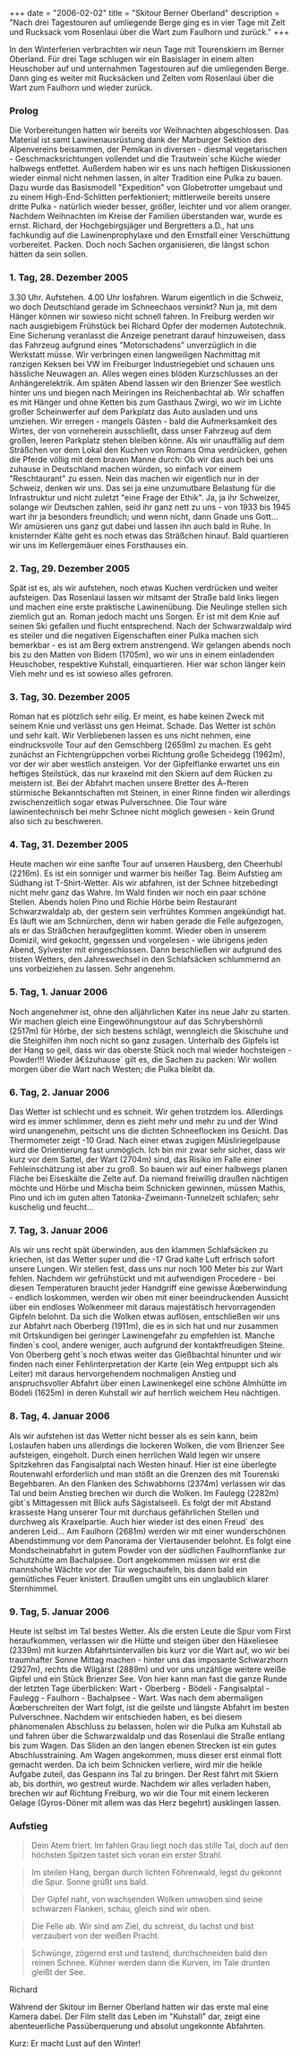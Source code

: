 +++
date = "2006-02-02"
title = "Skitour Berner Oberland"
description = "Nach drei Tagestouren auf umliegende Berge ging es in vier Tage mit Zelt und Rucksack vom Rosenlaui über die Wart zum Faulhorn und zurück."
+++

In den Winterferien verbrachten wir neun Tage mit Tourenskiern im Berner Oberland. Für drei Tage schlugen wir ein Basislager in einem alten Heuschober auf und unternahmen Tagestouren auf die umliegenden Berge. Dann ging es weiter mit Rucksäcken und Zelten vom Rosenlaui über die Wart zum Faulhorn und wieder zurück.

### Prolog

Die Vorbereitungen hatten wir bereits vor Weihnachten abgeschlossen. Das Material ist samt Lawinenausrüstung dank der Marburger Sektion des Alpenvereins beisammen, der Pemikan in diversen - diesmal vegetarischen - Geschmacksrichtungen vollendet und die Trautwein´sche Küche wieder halbwegs entfettet. Außerdem haben wir es uns nach heftigen Diskussionen wieder einmal nicht nehmen lassen, in alter Tradition eine Pulka zu bauen. Dazu wurde das Basismodell "Expedition" von Globetrotter umgebaut und zu einem High-End-Schlitten perfektioniert; mittlerweile bereits unsere dritte Pulka - natürlich wieder besser, größer, leichter und vor allem oranger. Nachdem Weihnachten im Kreise der Familien überstanden war, wurde es ernst. Richard, der Hochgebirgsjäger und Bergretters a.D., hat uns fachkundig auf die Lawinenprophylaxe und den Ernstfall einer Verschüttung vorbereitet. Packen. Doch noch Sachen organisieren, die längst schon hätten da sein sollen.

### 1. Tag, 28. Dezember 2005

3.30 Uhr. Aufstehen. 4.00 Uhr losfahren. Warum eigentlich in die Schweiz, wo doch Deutschland gerade im Schneechaos versinkt? Nun ja, mit dem Hänger können wir sowieso nicht schnell fahren. In Freiburg werden wir nach ausgiebigem Frühstück bei Richard Opfer der modernen Autotechnik. Eine Sicherung veranlasst die Anzeige penetrant darauf hinzuweisen, dass das Fahrzeug aufgrund eines "Motorschadens" unverzüglich in die Werkstatt müsse. Wir verbringen einen langweiligen Nachmittag mit ranzigen Keksen bei VW im Freiburger Industriegebiet und schauen uns hässliche Neuwagen an. Alles wegen eines blöden Kurzschlusses an der Anhängerelektrik. Am späten Abend lassen wir den Brienzer See westlich hinter uns und biegen nach Meiringen ins Reichenbachtal ab. Wir schaffen es mit Hänger und ohne Ketten bis zum Gasthaus Zwirgi, wo wir im Lichte großer Scheinwerfer auf dem Parkplatz das Auto ausladen und uns umziehen. Wir erregen - mangels Gästen - bald die Aufmerksamkeit des Wirtes, der von vorneherein ausschließt, dass unser Fahrzeug auf dem großen, leeren Parkplatz stehen bleiben könne. Als wir unauffällig auf dem Sträßchen vor dem Lokal den Kuchen von Romans Oma verdrücken, gehen die Pferde völlig mit dem braven Manne durch: Ob wir das auch bei uns zuhause in Deutschland machen würden, so einfach vor einem "Reschtaurant" zu essen. Nein das machen wir eigentlich nur in der Schweiz, denken wir uns. Das sei ja eine unzumutbare Belastung für die Infrastruktur und nicht zuletzt "eine Frage der Ethik". Ja, ja ihr Schweizer, solange wir Deutschen zahlen, seid ihr ganz nett zu uns - von 1933 bis 1945 wart ihr ja besonders freundlich; und wenn nicht, dann Gnade uns Gott... Wir amüsieren uns ganz gut dabei und lassen ihn auch bald in Ruhe. In knisternder Kälte geht es noch etwas das Sträßchen hinauf. Bald quartieren wir uns im Kellergemäuer eines Forsthauses ein.

### 2. Tag, 29. Dezember 2005

Spät ist es, als wir aufstehen, noch etwas Kuchen verdrücken und weiter aufsteigen. Das Rosenlaui lassen wir mitsamt der Straße bald links liegen und machen eine erste praktische Lawinenübung. Die Neulinge stellen sich ziemlich gut an. Roman jedoch macht uns Sorgen. Er ist mit dem Knie auf seinen Ski gefallen und flucht entsprechend. Nach der Schwarzwaldalp wird es steiler und die negativen Eigenschaften einer Pulka machen sich bemerkbar - es ist am Berg extrem anstrengend. Wir gelangen abends noch bis zu den Matten von Bidem (1705m), wo wir uns in einem einladenden Heuschober, respektive Kuhstall, einquartieren. Hier war schon länger kein Vieh mehr und es ist sowieso alles gefroren.

### 3. Tag, 30. Dezember 2005

Roman hat es plötzlich sehr eilig. Er meint, es habe keinen Zweck mit seinem Knie und verlässt uns gen Heimat. Schade. Das Wetter ist schön und sehr kalt. Wir Verbliebenen lassen es uns nicht nehmen, eine eindrucksvolle Tour auf den Gemschberg (2659m) zu machen. Es geht zunächst an Fichtengrüppchen vorbei Richtung große Scheidegg (1962m), vor der wir aber westlich ansteigen. Vor der Gipfelflanke erwartet uns ein heftiges Steilstück, das nur kraxelnd mit den Skiern auf dem Rücken zu meistern ist. Bei der Abfahrt machen unsere Bretter des Ã–fteren stürmische Bekanntschaften mit Steinen, in einer Rinne finden wir allerdings zwischenzeitlich sogar etwas Pulverschnee. Die Tour wäre lawinentechnisch bei mehr Schnee nicht möglich gewesen - kein Grund also sich zu beschweren.

### 4. Tag, 31. Dezember 2005

Heute machen wir eine sanfte Tour auf unseren Hausberg, den Cheerhubl (2216m). Es ist ein sonniger und warmer bis heißer Tag. Beim Aufstieg am Südhang ist T-Shirt-Wetter. Als wir abfahren, ist der Schnee hitzebedingt nicht mehr ganz das Wahre. Im Wald finden wir noch ein paar schöne Stellen. Abends holen Pino und Richie Hörbe beim Restaurant Schwarzwaldalp ab, der gestern sein verfrühtes Kommen angekündigt hat. Es läuft wie am Schnürchen, denn wir haben gerade die Felle aufgezogen, als er das Sträßchen heraufgeglitten kommt. Wieder oben in unserem Domizil, wird gekocht, gegessen und vorgelesen - wie übrigens jeden Abend, Sylvester mit eingeschlossen. Dann beschließen wir aufgrund des tristen Wetters, den Jahreswechsel in den Schlafsäcken schlummernd an uns vorbeiziehen zu lassen. Sehr angenehm.

### 5. Tag, 1. Januar 2006

Noch angenehmer ist, ohne den alljährlichen Kater ins neue Jahr zu starten. Wir machen gleich eine Eingewöhnungstour auf das Schrybershörnli (2517m) für Hörbe, der sich bestens schlägt, wenngleich die Skischuhe und die Steighilfen ihm noch nicht so ganz zusagen. Unterhalb des Gipfels ist der Hang so geil, dass wir das oberste Stück noch mal wieder hochsteigen - Powder!!! Wieder â€šzuhause´ gilt es, die Sachen zu packen: Wir wollen morgen über die Wart nach Westen; die Pulka bleibt da.

### 6. Tag, 2. Januar 2006

Das Wetter ist schlecht und es schneit. Wir gehen trotzdem los. Allerdings wird es immer schlimmer, denn es zieht mehr und mehr zu und der Wind wird unangenehm, peitscht uns die dichten Schneeflocken ins Gesicht. Das Thermometer zeigt -10 Grad. Nach einer etwas zugigen Müsliriegelpause wird die Orientierung fast unmöglich. Ich bin mir zwar sehr sicher, dass wir kurz vor dem Sattel, der Wart (2704m) sind, das Risiko im Falle einer Fehleinschätzung ist aber zu groß. So bauen wir auf einer halbwegs planen Fläche bei Eiseskälte die Zelte auf. Da niemand freiwillig draußen nächtigen möchte und Hörbe und Mischa beim Schnicken gewinnen, müssen Mathis, Pino und ich im guten alten Tatonka-Zweimann-Tunnelzelt schlafen; sehr kuschelig und feucht...

### 7. Tag, 3. Januar 2006

Als wir uns recht spät überwinden, aus den klammen Schlafsäcken zu kriechen, ist das Wetter super und die -17 Grad kalte Luft erfrisch sofort unsere Lungen. Wir stellen fest, dass uns nur noch 100 Meter bis zur Wart fehlen. Nachdem wir gefrühstückt und mit aufwendigen Procedere - bei diesen Temperaturen braucht jeder Handgriff eine gewisse Ãœberwindung - endlich loskommen, werden wir oben mit einer beeindruckenden Aussicht über ein endloses Wolkenmeer mit daraus majestätisch hervorragenden Gipfeln belohnt. Da sich die Wolken etwas auflösen, entschließen wir uns zur Abfahrt nach Oberberg (1911m), die es in sich hat und nur zusammen mit Ortskundigen bei geringer Lawinengefahr zu empfehlen ist. Manche finden´s cool, andere weniger, auch aufgrund der kontaktfreudigen Steine. Von Oberberg geht´s noch etwas weiter das Gießbachtal hinunter und wir finden nach einer Fehlinterpretation der Karte (ein Weg entpuppt sich als Leiter) mit daraus hervorgehendem nochmaligen Anstieg und anspruchsvoller Abfahrt über einen Lawinenkegel eine schöne Almhütte im Bödeli (1625m) in deren Kuhstall wir auf herrlich weichem Heu nächtigen.

### 8. Tag, 4. Januar 2006

Als wir aufstehen ist das Wetter nicht besser als es sein kann, beim Loslaufen haben uns allerdings die lockeren Wolken, die vom Brienzer See aufsteigen, eingeholt. Durch einen herrlichen Wald legen wir unsere Spitzkehren das Fangisalptal nach Westen hinauf. Hier ist eine überlegte Routenwahl erforderlich und man stößt an die Grenzen des mit Tourenski Begehbaren. An den Flanken des Schwabhorns (2374m) verlassen wir das Tal und beim Anstieg brechen wir durch die Wolken. Im Faulegg (2282m) gibt´s Mittagessen mit Blick aufs Sägistalseeli. Es folgt der mit Abstand krasseste Hang unserer Tour mit durchaus gefährlichen Stellen und durchweg als Kraxelpartie. Auch hier wieder ist des einen Freud` des anderen Leid... Am Faulhorn (2681m) werden wir mit einer wunderschönen Abendstimmung vor dem Panorama der Viertausender belohnt. Es folgt eine Mondscheinabfahrt in gutem Powder von der südlichen Faulhornflanke zur Schutzhütte am Bachalpsee. Dort angekommen müssen wir erst die mannshohe Wächte vor der Tür wegschaufeln, bis dann bald ein gemütliches Feuer knistert. Draußen umgibt uns ein unglaublich klarer Sternhimmel.

### 9. Tag, 5. Januar 2006

Heute ist selbst im Tal bestes Wetter. Als die ersten Leute die Spur vom First heraufkommen, verlassen wir die Hütte und steigen über den Häxeliesee (2339m) mit kurzen Abfahrtsintervallen bis kurz vor die Wart auf, wo wir bei traumhafter Sonne Mittag machen - hinter uns das imposante Schwarzhorn (2927m), rechts die Wilgärst (2889m) und vor uns unzählige weitere weiße Gipfel und ein Stück Brienzer See. Von hier kann man fast die ganze Runde der letzten Tage überblicken: Wart - Oberberg - Bödeli - Fangisalptal - Faulegg - Faulhorn - Bachalpsee - Wart. Was nach dem abermaligen Ãœberschreiten der Wart folgt, ist die geilste und längste Abfahrt im besten Pulverschnee. Nachdem wir entschieden haben, es bei diesem phänomenalen Abschluss zu belassen, holen wir die Pulka am Kuhstall ab und fahren über die Schwarzwaldalp und das Rosenlaui die Straße entlang bis zum Wagen. Das Sliden an den langen ebenen Strecken ist ein gutes Abschlusstraining. Am Wagen angekommen, muss dieser erst einmal flott gemacht werden. Da ich beim Schnicken verliere, wird mir die heikle Aufgabe zuteil, das Gespann ins Tal zu bringen. Der Rest fährt mit Skiern ab, bis dorthin, wo gestreut wurde. Nachdem wir alles verladen haben, brechen wir auf Richtung Freiburg, wo wir die Tour mit einem leckeren Gelage (Gyros-Döner mit allem was das Herz begehrt) ausklingen lassen.

### Aufstieg

>Dein Atem friert.
Im fahlen Grau liegt noch das stille Tal,
doch auf den höchsten Spitzen
tastet sich voran ein erster Strahl.

>Im steilen Hang,
bergan durch lichten Föhrenwald,
legst du gekonnt die Spur.
Sonne grüßt uns bald.

>Der Gipfel naht,
von wachsenden Wolken umwoben
sind seine schwarzen Flanken,
schau, gleich sind wir oben.

>Die Felle ab.
Wir sind am Ziel, du schreist, du lachst
und bist verzaubert
von der weißen Pracht.

>Schwünge, zögernd erst und tastend,
durchschneiden bald den reinen Schnee.
Kühner werden dann die Kurven,
im Tale drunten gleißt der See.

Richard

Während der Skitour im Berner Oberland hatten wir das erste mal eine Kamera dabei. Der Film stellt das Leben im "Kuhstall" dar, zeigt eine abenteuerliche Passüberquerung und absolut ungekonnte Abfahrten.

Kurz: Er macht Lust auf den Winter!